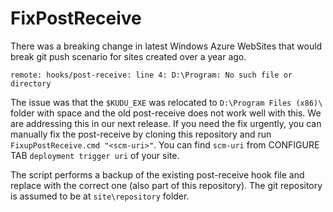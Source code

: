FixPostReceive
==============

There was a breaking change in latest Windows Azure WebSites that would break git push scenario for sites created over a year ago.

    remote: hooks/post-receive: line 4: D:\Program: No such file or directory
    
The issue was that the `$KUDU_EXE` was relocated to `D:\Program Files (x86)\` folder with space and the old post-receive does not work well with this.   We are addressing this in our next release.  If you need the fix urgently, you can manually fix the post-receive by cloning this repository and run `FixupPostReceive.cmd "<scm-uri>"`.   You can find `scm-uri` from CONFIGURE TAB `deployment trigger uri` of your site.

The script performs a backup of the existing post-receive hook file and replace with the correct one (also part of this repository).  The git repository is assumed to be at `site\repository` folder. 

